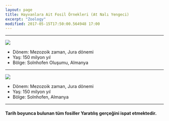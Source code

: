 ```yaml
---
layout: page
title: Hayvanlara Ait Fosil Örnekleri (At Nalı Yengeci)
excerpt: "Zoology"
modified: 2017-05-15T17:50:00.564948 17:00
---
```


------------------------------------------------
![](http://www.harunyahya.com/image/Atlas_of_creation_v2/YA2_142_143_at_nali_yengeci.jpg)

- Dönem: Mezozoik zaman, Jura dönemi
- Yaş: 150 milyon yıl
- Bölge: Solnhofen Oluşumu, Almanya

-----------------------------------------------
![](http://www.harunyahya.com/image/Atlas_of_creation_v2/YA2_100_101_at_nali_yengeci.jpg)

- Dönem: Mezozoik zaman, Jura dönemi
- Yaş: 150 milyon yıl
- Bölge: Solnhofen, Almanya

------------------------------------------------
####  Tarih boyunca bulunan tüm fosiller Yaratılış gerçeğini ispat etmektedir.
